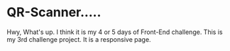 # QR-Scanner.....
Hwy, What's up. I think it is my 4 or 5 days of Front-End challenge. This is my 3rd challenge project. It is a responsive page.
